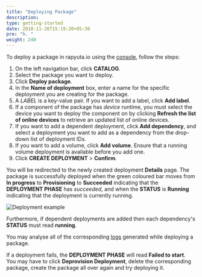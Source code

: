 ```yaml
---
title: "Deploying Package"
description:
type: getting-started
date: 2018-11-26T15:19:20+05:30
pre: "h. "
weight: 240
---
```

To deploy a package in rapyuta.io using the [console](https://closed-beta.rapyuta.io),
follow the steps:

1. On the left navigation bar, click **CATALOG**.
2. Select the package you want to deploy.
3. Click **Deploy package**.
4. In the **Name of deployment** box, enter a name for the specific deployment
you are creating for the package.
5. A _LABEL_ is a key-value pair. If you want to add a label, click **Add label**.
5. If a component of the package has _device_ runtime, you must select the device
you want to deploy the component on by clicking **Refresh the list of online
devices** to retrieve an updated list of online devices.
6. If you want to add a dependent deployment, click **Add dependency**, and select
a deployment you want to add as a dependency from the drop-down list of
deployment IDs.
7. If you want to add a volume, click **Add volume**. Ensure that a running volume
deployment is available before you add one.
8. Click **CREATE DEPLOYMENT** > **Confirm**.

You will be redirected to the newly created deployment **Details** page.
The package is successfully deployed when the green coloured bar moves from
**In progress** to **Provisioning** to **Succeeded** indicating that the
**DEPLOYMENT PHASE** has _succeeded_, and when the **STATUS** is **Running**
indicating that the deployment is currently running.

![Deployment example](/images/tutorials/ros-pub-sub/ros-pub-sub-deployment.png?classes=border,shadow&width=50pc)

Furthermore, if dependent deployments are added then each dependency's **STATUS**
must read **running**.

You may analyse all of the corresponding [logs](/core-concepts/logging/deployment-logs)
generated while deploying a package.

If a deployment fails, the **DEPLOYMENT PHASE** will read **Failed to start**.
You may have to click **Deprovision Deployment**, delete the corresponding
package, create the package all over again and try deploying it.
